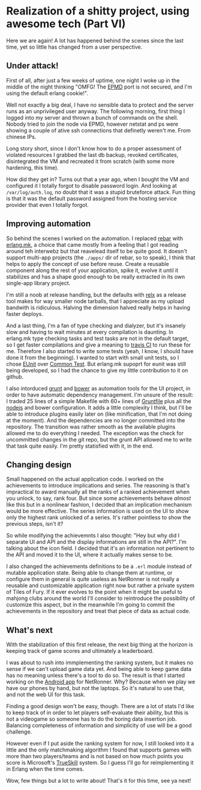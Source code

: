 # Realization of a shitty project, using awesome tech (Part VI)

Here we are again! A lot has happened behind the scenes since the last time, yet so little has changed from a user perspective.

## Under attack!

First of all, after just a few weeks of uptime, one night I woke up in the middle of the night thinking "OMFG! The [EPMD](http://www.erlang.org/doc/man/epmd.html) port is not secured, and I'm using the default erlang cookie!".

Well not exactly a big deal, I have no sensible data to protect and the server runs as an unprivileged user anyway. The following morning, first thing I logged into my server and thrown a bunch of commands on the shell. Nobody tried to join the node via EPMD, however netstat and ps were showing a couple of ative ssh connections that definetly weren't me. From chinese IPs.

Long story short, since I don't know how to do a proper assessment of violated resources I grabbed the last db backup, revoked certificates, disintegrated the VM and recreated it from scratch (with some more hardening, this time).

How did they get in? Turns out that a year ago, when I bought the VM and configured it I totally forgot to disable password login. And looking at `/var/log/auth.log`, no doubt that it was a stupid bruteforce attack. Fun thing is that it was the default password assigned from the hosting service provider that even I totally forgot.

## Improving automation

So behind the scenes I worked on the automation. I replaced [rebar](https://github.com/rebar/rebar) with [erlang.mk](https://github.com/ninenines/erlang.mk), a choice that came mostly from a feeling that I got reading around teh interwebz but that reavelead itself to be quite good. It doesn't support multi-app projects (the `./apps/` dir of rebar, so to speak), I think that helps to apply the concept of use before reuse. Create a reusable component along the rest of your application, spike it, evolve it until it stabilizes and has a shape good enough to be really extracted in its own single-app library project.

I'm still a noob at release handling, but the defaults with [relx](https://github.com/erlware/relx) as a release tool makes for way smaller node tarballs, that I appreciate as my upload bandwith is ridiculous. Halving the dimension halved really helps in having faster deploys.

And a last thing, I'm a fan of type checking and dialyzer, but it's insanely slow and having to wait minutes at every compilation is daunting. In erlang.mk type checking tasks and test tasks are not in the default target, so I get faster compilations and give a meaning to [travis CI](travis-ci.org/caligin/netronner) to run these for me. Therefore I also started to write some tests (yeah, I know, I should have done it from the beginning). I wanted to start with small unit tests, so I chose [EUnit](http://erlang.org/doc/apps/eunit/chapter.html) over [Common Test](http://erlang.org/doc/man/common_test.html). But erlang.mk supoprt for eunit was still being developed, so I had the chance to give my little contribution to it on github. 

I also intorduced [grunt](http://gruntjs.com/) and [bower](http://bower.io/) as automation tools for the UI project, in order to have automatic dependency management. I'm unsure of the result: I traded 25 lines of a simple Makefile with 60+ lines of [Gruntfile](http://gruntjs.com/sample-gruntfile) plus all the [nodejs](http://nodejs.org/) and bower configuration. It adds a little complexity I think, but I'll be able to introduce plugins easily later on (like minification, that I'm not doing at the moment). And the dependencies are no longer committed into the repository. The transition was rather smooth as the available plugins allowed me to do everything I needed. The exception was the check for uncommitted changes in the git repo, but the grunt API allowed me to write that task quite easily. I'm pretty statisfied with it, in the end.

## Changing design

Small happened on the actual application code. I worked on the achievements to introduce implications and series. The reasoning is that's impractical to award manually all the ranks of a ranked achievement when you unlock, to say, rank four. But since some achievements behave *almost* like this but in a nonlinear fashion, I decided that an implication mechanism would be more effective. The series information is used on the UI to show only the highest rank unlocked of a series. It's rather pointless to show the previous steps, isn't it?

So while modifying the achievemnts I also thought: "Hey but why did I separate UI and API and the display informations are still in the API?". I'm talking about the icon field. I decided that it's an information not pertinent to the API and moved it to the UI, where it actually makes sense to be.

I also changed the achievements definitions to be a `.erl` module instead of mutable application state. Being able to change them at runtime, or configure them in general is quite useless as NetRonner is not really a reusable and customizable application right now but rather a private system of Tiles of Fury. If it ever evolves to the point when it might be useful to mahjong clubs around the world I'll consider to reintroduce the possibility of customize this aspect, but in the meanwhile I'm going to commit the achievements in the repository and treat that piece of data as actual code.

## What's next

With the stabilization of this first release, the next big thing at the horizon is keeping track of game scores and ultimately a leaderboard.

I was about to rush into immplementing the ranking system, but it makes no sense if we can't upload game data yet. And being able to keep game data has no meaning unless there's a tool to do so. The result is that I started working on the [Android app](https://github.com/caligin/netronner-android) for NetRonner. Why? Because when we play we have our phones by hand, but not the laptops. So it's natural to use that, and not the web UI for this task.

Finding a good design won't be easy, though. There are a lot of stats I'd like to keep track of in order to let players self-evaluate their ability, but this is not a videogame so someone has to do the boring data insertion job. Balancing completeness of information and simplicity of use will be a good challenge.

However even if I put aside the ranking system for now, I still looked into it a little and the only matchmaking algorithm I found that supports games with more than two players/teams and is not based on how much points you score is Microsoft's [TrueSkill](http://research.microsoft.com/en-us/projects/trueskill/) system. So I guess I'll go for reimplementing it in Erlang when the time comes.

Wow, few things but a lot to write about! That's it for this time, see ya next!